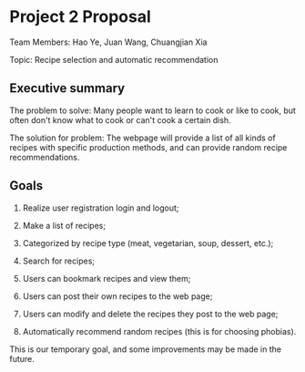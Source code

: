 # Project 2 Proposal

Team Members: Hao Ye, Juan Wang, Chuangjian Xia

Topic: Recipe selection and automatic recommendation

## Executive summary

The problem to solve: Many people want to learn to cook or like to cook, but often don't know what to cook or can't cook a certain dish.

The solution for problem: The webpage will provide a list of all kinds of recipes with specific production methods, and can provide random recipe recommendations.

## Goals

1. Realize user registration login and logout;

2. Make a list of recipes;

3. Categorized by recipe type (meat, vegetarian, soup, dessert, etc.);

4. Search for recipes;

5. Users can bookmark recipes and view them;

6. Users can post their own recipes to the web page;

7. Users can modify and delete the recipes they post to the web page;

8. Automatically recommend random recipes (this is for choosing phobias).

This is our temporary goal, and some improvements may be made in the future.
